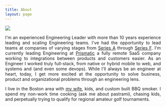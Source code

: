 ```yaml
---
title: About
layout: page
---
```

<img src="{{ site.url }}/{{ site.picture-selfie}}" class="selfie"/>

<p style="text-align: justify">I'm an experienced Engineering Leader with more than 10 years experience leading and scaling Engineering teams. I've had the opportunity to lead teams at companies of varying stages from <a href="https://drizly.com">Series A</a> through <a href="https://salsify.com">Series F</a>. I'm currently leading Engineering at <a href="https://prismatic.io">Prismatic</a> a fully remote SaaS company working to integrations between products and customers easier. As an Engineer I worked truly full-stack, from native or hybrid mobile to web, and systems and (and even some devops). While I'll always be an engineer at heart, today, I get more excited at the opportunity to solve business, product and organizational problems through an engineering lens.</p>

<p style="text-align: justify">I live in the Boston area with <a href="http://joryburson.com">my wife</a>, kids, and custom built BBQ smoker. I spend my non-work time cooking (ask me about pastrami), chasing kids, and perpetually trying to qualify for regional amateur golf tournaments.</p>
